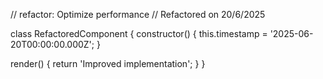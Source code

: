 // refactor: Optimize performance
// Refactored on 20/6/2025

class RefactoredComponent {
  constructor() {
    this.timestamp = '2025-06-20T00:00:00.000Z';
  }

  render() {
    return 'Improved implementation';
  }
}